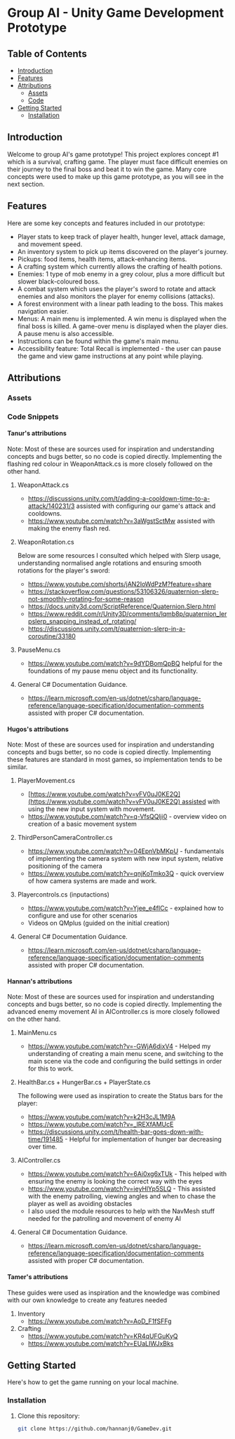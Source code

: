 # Group AI - Unity Game Development Prototype

## Table of Contents
- [Introduction](#introduction)
- [Features](#features)
- [Attributions](#attributions)
  - [Assets](#assets)
  - [Code](#code)
- [Getting Started](#getting-started)
  - [Installation](#installation)

## Introduction

Welcome to group AI's game prototype! This project explores concept #1 which is a survival, crafting game. 
The player must face difficult enemies on their journey to the final boss and beat it to win the game. 
Many core concepts were used to make up this game prototype, as you will see in the next section.

## Features

Here are some key concepts and features included in our prototype:

- Player stats to keep track of player health, hunger level, attack damage, and movement speed.
- An inventory system to pick up items discovered on the player's journey.
- Pickups: food items, health items, attack-enhancing items.
- A crafting system which currently allows the crafting of health potions.
- Enemies: 1 type of mob enemy in a grey colour, plus a more difficult but slower black-coloured boss.
- A combat system which uses the player's sword to rotate and attack enemies and also monitors the player for enemy collisions (attacks).
- A forest environment with a linear path leading to the boss. This makes navigation easier.
- Menus: A main menu is implemented. A win menu is displayed when the final boss is killed. A game-over menu is displayed when the player dies. A pause menu is also accessible.
- Instructions can be found within the game's main menu.
- Accessibility feature: Total Recall is implemented - the user can pause the game and view game instructions at any point while playing.

## Attributions

### Assets

### Code Snippets
    
#### Tanur's attributions
Note: Most of these are sources used for inspiration and understanding concepts and bugs better, so no code is copied directly.
Implementing the flashing red colour in WeaponAttack.cs is more closely followed on the other hand.
1. WeaponAttack.cs
   - https://discussions.unity.com/t/adding-a-cooldown-time-to-a-attack/140231/3 assisted with configuring our game's attack and cooldowns.
   - https://www.youtube.com/watch?v=3aWgstSctMw assisted with making the enemy flash red.

2. WeaponRotation.cs
   
   Below are some resources I consulted which helped with Slerp usage, understanding normalised angle rotations and ensuring smooth rotations for the player's sword:
   - https://www.youtube.com/shorts/jAN2IoWdPzM?feature=share
   - https://stackoverflow.com/questions/53106326/quaternion-slerp-not-smoothly-rotating-for-some-reason
   - https://docs.unity3d.com/ScriptReference/Quaternion.Slerp.html
   - https://www.reddit.com/r/Unity3D/comments/lqmb8p/quaternion_lerpslerp_snapping_instead_of_rotating/
   - https://discussions.unity.com/t/quaternion-slerp-in-a-coroutine/33180
  
4. PauseMenu.cs
   - https://www.youtube.com/watch?v=9dYDBomQpBQ helpful for the foundations of my pause menu object and its functionality.

5. General C# Documentation Guidance.
   - https://learn.microsoft.com/en-us/dotnet/csharp/language-reference/language-specification/documentation-comments assisted with proper C# documentation.

#### Hugos's attributions

Note: Most of these are sources used for inspiration and understanding concepts and bugs better, so no code is copied directly. Implementing these features are standard in most games, so implementation tends to be similar.

1. PlayerMovement.cs

    - [https://www.youtube.com/watch?v=vFV0uJ0KE2Q](https://www.youtube.com/watch?v=vFV0uJ0KE2Q) assisted with using the new input system with movement.
    - https://www.youtube.com/watch?v=q-VfsQQlji0 - overview video on creation of a basic movement system
      
2. ThirdPersonCameraController.cs

	- https://www.youtube.com/watch?v=04EpnVbMKpU - fundamentals of implementing the camera system with new input system, relative positioning of the camera
	- https://www.youtube.com/watch?v=qnjKoTmko3Q - quick overview of how camera systems are made and work.
 
3. Playercontrols.cs (inputactions)

	- https://www.youtube.com/watch?v=Yjee_e4fICc - explained how to configure and use for other scenarios
	- Videos on QMplus (guided on the initial creation)

4. General C# Documentation Guidance.
   - https://learn.microsoft.com/en-us/dotnet/csharp/language-reference/language-specification/documentation-comments assisted with proper C# documentation.

#### Hannan's attributions
Note: Most of these are sources used for inspiration and understanding concepts and bugs better, so no code is copied directly.
Implementing the advanced enemy movement AI in AIController.cs is more closely followed on the other hand.

1. MainMenu.cs
   - https://www.youtube.com/watch?v=-GWjA6dixV4 - Helped my understanding of creating a main menu scene, and switching to the main scene via the code and configuring the build settings in order for this to work.

2. HealthBar.cs + HungerBar.cs + PlayerState.cs
   
   The following were used as inspiration to create the Status bars for the player:
   - https://www.youtube.com/watch?v=k2H3cJL1M9A 
   - https://www.youtube.com/watch?v=_lREXfAMUcE
   - https://discussions.unity.com/t/health-bar-goes-down-with-time/191485 - Helpful for implementation of hunger bar decreasing over time.
  
4. AIController.cs
   - https://www.youtube.com/watch?v=6Ai0xg6xTUk - This helped with ensuring the enemy is looking the correct way with the eyes
   - https://www.youtube.com/watch?v=ieyHlYp5SLQ - This assisted with the enemy patrolling, viewing angles and when to chase the player as well as avoiding obstacles
   - I also used the module resources to help with the NavMesh stuff needed for the patrolling and movement of enemy AI

5. General C# Documentation Guidance.
   - https://learn.microsoft.com/en-us/dotnet/csharp/language-reference/language-specification/documentation-comments assisted with proper C# documentation.

#### Tamer's attributions
These guides were used as inspiration and the knowledge was combined with our own knowledge to create any features needed
1. Inventory
   - https://www.youtube.com/watch?v=AoD_F1fSFFg
2. Crafting
   - https://www.youtube.com/watch?v=KR4qUFGuKyQ
   - https://www.youtube.com/watch?v=EUaLIWJxBks
## Getting Started

Here's how to get the game running on your local machine.

### Installation

1. Clone this repository:
   ```sh
   git clone https://github.com/hannanj0/GameDev.git
